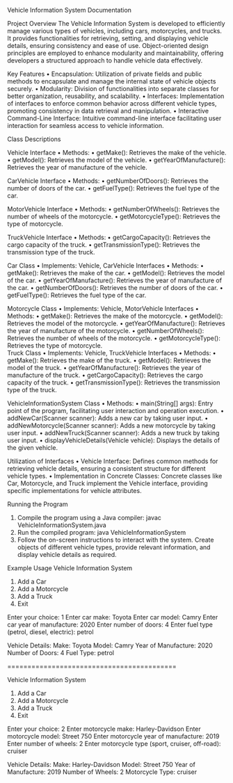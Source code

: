 Vehicle Information System Documentation

Project Overview
The Vehicle Information System is developed to efficiently manage various types of vehicles, including cars, motorcycles, and trucks. It provides functionalities for retrieving, setting, and displaying vehicle details, ensuring consistency and ease of use. Object-oriented design principles are employed to enhance modularity and maintainability, offering developers a structured approach to handle vehicle data effectively.

Key Features
•	Encapsulation: Utilization of private fields and public methods to encapsulate and manage the internal state of vehicle objects securely.
•	Modularity: Division of functionalities into separate classes for better organization, reusability, and scalability.
•	Interfaces: Implementation of interfaces to enforce common behavior across different vehicle types, promoting consistency in data retrieval and manipulation.
•	Interactive Command-Line Interface: Intuitive command-line interface facilitating user interaction for seamless access to vehicle information.



Class Descriptions

Vehicle Interface
•	Methods:
•	getMake(): Retrieves the make of the vehicle.
•	getModel(): Retrieves the model of the vehicle.
•	getYearOfManufacture(): Retrieves the year of manufacture of the vehicle.

CarVehicle Interface
•	Methods:
•	getNumberOfDoors(): Retrieves the number of doors of the car.
•	getFuelType(): Retrieves the fuel type of the car.

MotorVehicle Interface
•	Methods:
•	getNumberOfWheels(): Retrieves the number of wheels of the motorcycle.
•	getMotorcycleType(): Retrieves the type of motorcycle.

TruckVehicle Interface
•	Methods:
•	getCargoCapacity(): Retrieves the cargo capacity of the truck.
•	getTransmissionType(): Retrieves the transmission type of the truck.

Car Class
•	Implements: Vehicle, CarVehicle Interfaces
•	Methods:
•	getMake(): Retrieves the make of the car.
•	getModel(): Retrieves the model of the car.
•	getYearOfManufacture(): Retrieves the year of manufacture of the car.
•	getNumberOfDoors(): Retrieves the number of doors of the car.
•	getFuelType(): Retrieves the fuel type of the car.

Motorcycle Class
•	Implements: Vehicle, MotorVehicle Interfaces
•	Methods:
•	getMake(): Retrieves the make of the motorcycle.
•	getModel(): Retrieves the model of the motorcycle.
•	getYearOfManufacture(): Retrieves the year of manufacture of the motorcycle.
•	getNumberOfWheels(): Retrieves the number of wheels of the motorcycle.
•	getMotorcycleType(): Retrieves the type of motorcycle.	
Truck Class
•	Implements: Vehicle, TruckVehicle Interfaces
•	Methods:
•	getMake(): Retrieves the make of the truck.
•	getModel(): Retrieves the model of the truck.
•	getYearOfManufacture(): Retrieves the year of manufacture of the truck.
•	getCargoCapacity(): Retrieves the cargo capacity of the truck.
•	getTransmissionType(): Retrieves the transmission type of the truck.

VehicleInformationSystem Class
•	Methods:
•	main(String[] args): Entry point of the program, facilitating user interaction and operation execution.
•	addNewCar(Scanner scanner): Adds a new car by taking user input.
•	addNewMotorcycle(Scanner scanner): Adds a new motorcycle by taking user input.
•	addNewTruck(Scanner scanner): Adds a new truck by taking user input.
•	displayVehicleDetails(Vehicle vehicle): Displays the details of the given vehicle.


Utilization of Interfaces
•	Vehicle Interface: Defines common methods for retrieving vehicle details, ensuring a consistent structure for different vehicle types.
•	Implementation in Concrete Classes: Concrete classes like Car, Motorcycle, and Truck implement the Vehicle interface, providing specific implementations for vehicle attributes.

Running the Program
1.	Compile the program using a Java compiler:
javac VehicleInformationSystem.java 
2.	Run the compiled program:
java VehicleInformationSystem 
3.	Follow the on-screen instructions to interact with the system. Create objects of different vehicle types, provide relevant information, and display vehicle details as required.

Example Usage
Vehicle Information System
1. Add a Car
2. Add a Motorcycle
3. Add a Truck
4. Exit

Enter your choice: 1
Enter car make: Toyota
Enter car model: Camry
Enter car year of manufacture: 2020
Enter number of doors: 4
Enter fuel type (petrol, diesel, electric): petrol

Vehicle Details:
Make: Toyota
Model: Camry
Year of Manufacture: 2020
Number of Doors: 4
Fuel Type: petrol

==========================================

Vehicle Information System
1. Add a Car
2. Add a Motorcycle
3. Add a Truck
4. Exit

Enter your choice: 2
Enter motorcycle make: Harley-Davidson
Enter motorcycle model: Street 750
Enter motorcycle year of manufacture: 2019
Enter number of wheels: 2
Enter motorcycle type (sport, cruiser, off-road): cruiser

Vehicle Details:
Make: Harley-Davidson
Model: Street 750
Year of Manufacture: 2019
Number of Wheels: 2
Motorcycle Type: cruiser
